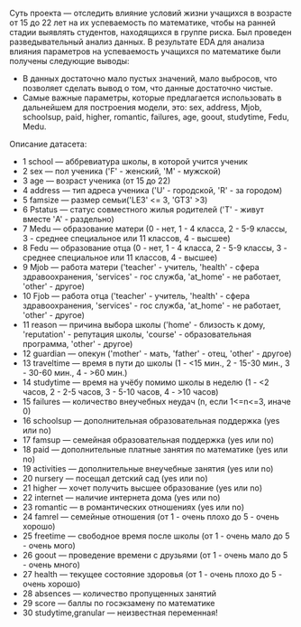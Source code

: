 Суть проекта — отследить влияние условий жизни учащихся в возрасте от 15 до 22 лет на их успеваемость по математике, чтобы на ранней стадии выявлять студентов, находящихся в группе риска.
Был проведен разведывательный анализ данных.
В результате EDA для анализа влияния параметров на успеваемость учащихся по математике были получены следующие выводы:
- В данных достаточно мало пустых значений, мало выбросов, что позволяет сделать вывод о том, что данные достаточно чистые.
- Самые важные параметры, которые предлагается использовать в дальнейшем для построения модели, это: sex, address, Mjob, schoolsup, paid, higher, romantic, failures, age, goout, studytime, Fedu, Medu.

Описание датасета:

- 1 school — аббревиатура школы, в которой учится ученик
- 2 sex — пол ученика ('F' - женский, 'M' - мужской)
- 3 age — возраст ученика (от 15 до 22)
- 4 address — тип адреса ученика ('U' - городской, 'R' - за городом)
- 5 famsize — размер семьи('LE3' <= 3, 'GT3' >3)
- 6 Pstatus — статус совместного жилья родителей ('T' - живут вместе 'A' - раздельно)
- 7 Medu — образование матери (0 - нет, 1 - 4 класса, 2 - 5-9 классы, 3 - среднее специальное или 11 классов, 4 - высшее)
- 8 Fedu — образование отца (0 - нет, 1 - 4 класса, 2 - 5-9 классы, 3 - среднее специальное или 11 классов, 4 - высшее)
- 9 Mjob — работа матери ('teacher' - учитель, 'health' - сфера здравоохранения, 'services' - гос служба, 'at_home' - не работает, 'other' - другое)
- 10 Fjob — работа отца ('teacher' - учитель, 'health' - сфера здравоохранения, 'services' - гос служба, 'at_home' - не работает, 'other' - другое)
- 11 reason — причина выбора школы ('home' - близость к дому, 'reputation' - репутация школы, 'course' - образовательная программа, 'other' - другое)
- 12 guardian — опекун ('mother' - мать, 'father' - отец, 'other' - другое)
- 13 traveltime — время в пути до школы (1 - <15 мин., 2 - 15-30 мин., 3 - 30-60 мин., 4 - >60 мин.)
- 14 studytime — время на учёбу помимо школы в неделю (1 - <2 часов, 2 - 2-5 часов, 3 - 5-10 часов, 4 - >10 часов)
- 15 failures — количество внеучебных неудач (n, если 1<=n<=3, иначе 0)
- 16 schoolsup — дополнительная образовательная поддержка (yes или no)
- 17 famsup — семейная образовательная поддержка (yes или no)
- 18 paid — дополнительные платные занятия по математике (yes или no)
- 19 activities — дополнительные внеучебные занятия (yes или no)
- 20 nursery — посещал детский сад (yes или no)
- 21 higher — хочет получить высшее образование (yes или no)
- 22 internet — наличие интернета дома (yes или no)
- 23 romantic — в романтических отношениях (yes или no)
- 24 famrel — семейные отношения (от 1 - очень плохо до 5 - очень хорошо)
- 25 freetime — свободное время после школы (от 1 - очень мало до 5 - очень мого)
- 26 goout — проведение времени с друзьями (от 1 - очень мало до 5 - очень много)
- 27 health — текущее состояние здоровья (от 1 - очень плохо до 5 - очень хорошо)
- 28 absences — количество пропущенных занятий
- 29 score — баллы по госэкзамену по математике
- 30 studytime,granular — неизвестная переменная!
